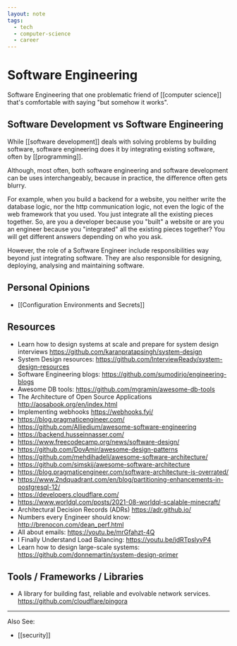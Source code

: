 ```yaml
---
layout: note
tags:
  - tech
  - computer-science
  - career
---
```


# Software Engineering

Software Engineering that one problematic friend of [[computer science]] that's comfortable with saying "but somehow it works".

## Software Development vs Software Engineering

While [[software development]] deals with solving problems by building software, software engineering does it by integrating existing software, often by [[programming]].

Although, most often, both software engineering and software development can be uses interchangeably, because in practice, the difference often gets blurry.

For example, when you build a backend for a website, you neither write the database logic, nor the http communication logic, not even the logic of the web framework that you used. You just integrate all the existing pieces together. So, are you a developer because you "built" a website or are you an engineer because you "integrated" all the existing pieces together? You will get different answers depending on who you ask.

However, the role of a Software Engineer include responsibilities way beyond just integrating software. They are also responsible for designing, deploying, analysing and maintaining software.

## Personal Opinions

- [[Configuration Environments and Secrets]]

## Resources

- Learn how to design systems at scale and prepare for system design interviews https://github.com/karanpratapsingh/system-design
- System Design resources: https://github.com/InterviewReady/system-design-resources
- Software Engineering blogs: https://github.com/sumodirjo/engineering-blogs
- Awesome DB tools: https://github.com/mgramin/awesome-db-tools
- The Architecture of Open Source Applications http://aosabook.org/en/index.html
- Implementing webhooks https://webhooks.fyi/
- https://blog.pragmaticengineer.com/
- https://github.com/Alliedium/awesome-software-engineering
- https://backend.husseinnasser.com/
- https://www.freecodecamp.org/news/software-design/
- https://github.com/DovAmir/awesome-design-patterns
- https://github.com/mehdihadeli/awesome-software-architecture/
- https://github.com/simskij/awesome-software-architecture
- https://blog.pragmaticengineer.com/software-architecture-is-overrated/
- https://www.2ndquadrant.com/en/blog/partitioning-enhancements-in-postgresql-12/
- https://developers.cloudflare.com/
- https://www.worldql.com/posts/2021-08-worldql-scalable-minecraft/
- Architectural Decision Records (ADRs) https://adr.github.io/
- Numbers every Engineer should know: http://brenocon.com/dean_perf.html
- All about emails: https://youtu.be/mrGfahzt-4Q
- I Finally Understand Load Balancing: https://youtu.be/jdRTpslyvP4
- Learn how to design large-scale systems: https://github.com/donnemartin/system-design-primer

## Tools / Frameworks / Libraries

- A library for building fast, reliable and evolvable network services.
  https://github.com/cloudflare/pingora

---

Also See:

- [[security]]
